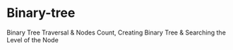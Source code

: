 # Binary-tree
Binary Tree Traversal &amp; Nodes Count,  Creating Binary Tree &amp; Searching the Level of the Node 
